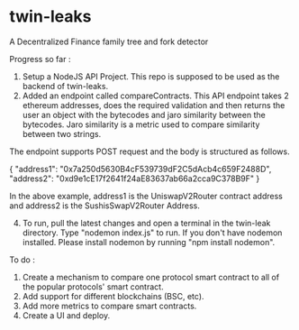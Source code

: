 # twin-leaks
A Decentralized Finance family tree and fork detector

Progress so far : 

1. Setup a NodeJS API Project. This repo is supposed to be used as the backend of twin-leaks.
2. Added an endpoint called compareContracts. This API endpoint takes 2 ethereum addresses, does the required validation and then returns the user an object with the bytecodes and jaro similarity between the bytecodes. Jaro similarity is a metric used to compare similarity between two strings. 

The endpoint supports POST request and the body is structured as follows. 

{
    "address1": "0x7a250d5630B4cF539739dF2C5dAcb4c659F2488D",
    "address2": "0xd9e1cE17f2641f24aE83637ab66a2cca9C378B9F"
} 

In the above example, address1 is the UniswapV2Router contract address and address2 is the SushisSwapV2Router Address.

4. To run, pull the latest changes and open a terminal in the twin-leak directory. Type "nodemon index.js" to run. If you don't have nodemon installed. Please install nodemon by running "npm install nodemon". 



To do :
1. Create a mechanism to compare one protocol smart contract to all of the popular protocols' smart contract. 
2. Add support for different blockchains (BSC, etc).
3. Add more metrics to compare smart contracts. 
4. Create a UI and deploy. 
